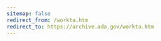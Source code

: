```yaml
---
sitemap: false 
redirect_from: /workta.htm 
redirect_to: https://archive.ada.gov/workta.htm 
---
```

